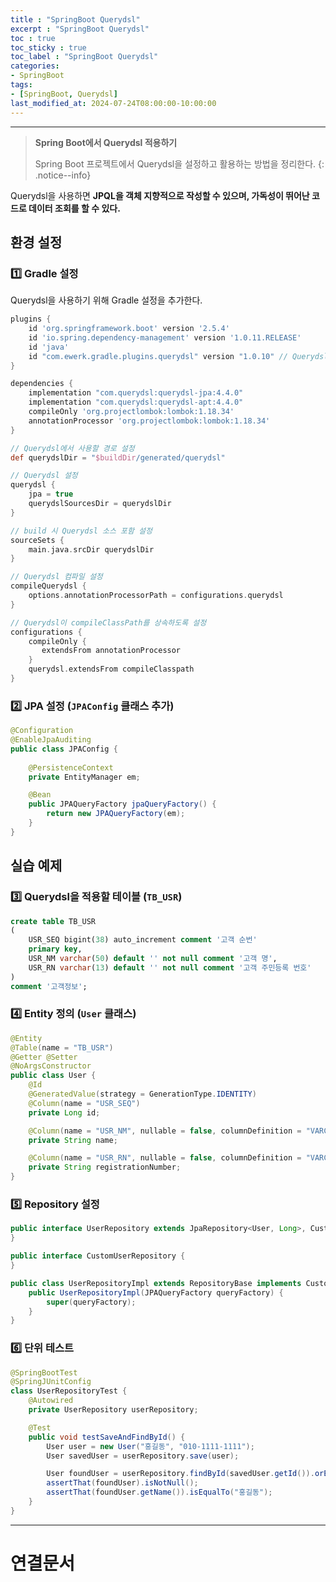 ```yaml
---
title : "SpringBoot Querydsl"
excerpt : "SpringBoot Querydsl"
toc : true
toc_sticky : true
toc_label : "SpringBoot Querydsl"
categories:
- SpringBoot
tags:
- [SpringBoot, Querydsl]
last_modified_at: 2024-07-24T08:00:00-10:00:00
---
```

  
---
  
> **Spring Boot에서 Querydsl 적용하기**  
>
>  Spring Boot 프로젝트에서 Querydsl을 설정하고 활용하는 방법을 정리한다. 
{: .notice--info}  

  Querydsl을 사용하면 **JPQL을 객체 지향적으로 작성할 수 있으며, 가독성이 뛰어난 코드로 데이터 조회를 할 수 있다.**
  
## 환경 설정
  
### 1️⃣ Gradle 설정
  Querydsl을 사용하기 위해 Gradle 설정을 추가한다.
  
```groovy
plugins {  
    id 'org.springframework.boot' version '2.5.4'  
    id 'io.spring.dependency-management' version '1.0.11.RELEASE'  
    id 'java'  
    id "com.ewerk.gradle.plugins.querydsl" version "1.0.10" // Querydsl 플러그인 추가  
}

dependencies {  
    implementation "com.querydsl:querydsl-jpa:4.4.0"  
    implementation "com.querydsl:querydsl-apt:4.4.0"  
    compileOnly 'org.projectlombok:lombok:1.18.34'
    annotationProcessor 'org.projectlombok:lombok:1.18.34'
}

// Querydsl에서 사용할 경로 설정  
def querydslDir = "$buildDir/generated/querydsl"  

// Querydsl 설정  
querydsl {  
    jpa = true  
    querydslSourcesDir = querydslDir  
}  

// build 시 Querydsl 소스 포함 설정  
sourceSets {  
    main.java.srcDir querydslDir  
}  

// Querydsl 컴파일 설정  
compileQuerydsl {  
    options.annotationProcessorPath = configurations.querydsl  
}  

// Querydsl이 compileClassPath를 상속하도록 설정  
configurations {  
    compileOnly {  
       extendsFrom annotationProcessor  
    }  
    querydsl.extendsFrom compileClasspath  
}
```
  
### 2️⃣ JPA 설정 (`JPAConfig` 클래스 추가)
  
```java
@Configuration  
@EnableJpaAuditing  
public class JPAConfig {  
   
    @PersistenceContext  
    private EntityManager em;  

    @Bean  
    public JPAQueryFactory jpaQueryFactory() {  
        return new JPAQueryFactory(em);  
    }  
}
```
  
## 실습 예제
  
### 3️⃣ Querydsl을 적용할 테이블 (`TB_USR`)
  
```sql
create table TB_USR  
(  
    USR_SEQ bigint(38) auto_increment comment '고객 순번'  
    primary key,  
    USR_NM varchar(50) default '' not null comment '고객 명',  
    USR_RN varchar(13) default '' not null comment '고객 주민등록 번호'  
)  
comment '고객정보';
```
  
### 4️⃣ Entity 정의 (`User` 클래스)
  
```java
@Entity  
@Table(name = "TB_USR")  
@Getter @Setter  
@NoArgsConstructor  
public class User {  
    @Id  
    @GeneratedValue(strategy = GenerationType.IDENTITY)  
    @Column(name = "USR_SEQ")  
    private Long id;  

    @Column(name = "USR_NM", nullable = false, columnDefinition = "VARCHAR(50) DEFAULT ''")  
    private String name;  

    @Column(name = "USR_RN", nullable = false, columnDefinition = "VARCHAR(13) DEFAULT ''")  
    private String registrationNumber;  
}
```
  
### 5️⃣ Repository 설정
  
```java
public interface UserRepository extends JpaRepository<User, Long>, CustomUserRepository {  
}
```
  
```java
public interface CustomUserRepository {  
}
```
  
```java
public class UserRepositoryImpl extends RepositoryBase implements CustomUserRepository {  
    public UserRepositoryImpl(JPAQueryFactory queryFactory) {  
        super(queryFactory);  
    }  
}
```
  
### 6️⃣ 단위 테스트
  
```java
@SpringBootTest  
@SpringJUnitConfig  
class UserRepositoryTest {  
    @Autowired  
    private UserRepository userRepository;  

    @Test  
    public void testSaveAndFindById() {  
        User user = new User("홍길동", "010-1111-1111");  
        User savedUser = userRepository.save(user);  

        User foundUser = userRepository.findById(savedUser.getId()).orElse(null);  
        assertThat(foundUser).isNotNull();  
        assertThat(foundUser.getName()).isEqualTo("홍길동");  
    }  
}
```

---
  
# 연결문서
